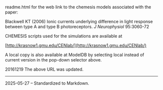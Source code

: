 readme.html for the web link to the chemesis models associated with the
paper:

Blackwell KT (2006) Ionic currents underlying difference in light
response between type A and type B photoreceptors.
*J Neurophysiol* 95:3060-72

CHEMESIS scripts used for the simulations are available at

[http://krasnow1.gmu.edu/CENlab/](http://krasnow1.gmu.edu/CENlab/)

A local copy is also available at ModelDB by selecting local instead of
current version in the pop-down selector above.

20161219 The above URL was updated.

---

2025-05-27 – Standardized to Markdown.